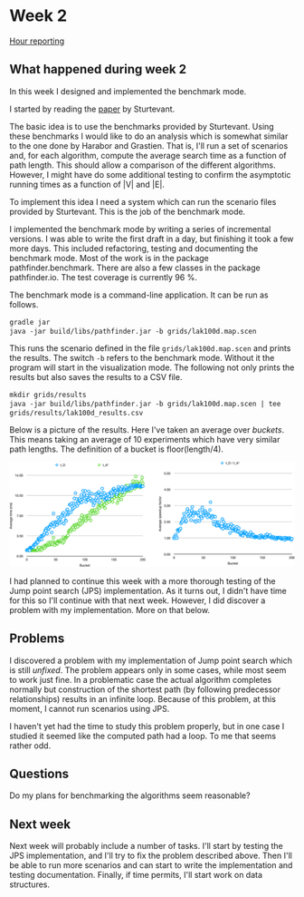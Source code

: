 # Week 2

[Hour reporting](Hour_reporting.md)

## What happened during week 2

In this week I designed and implemented the benchmark mode.

I started by reading the [paper](http://web.cs.du.edu/~sturtevant/papers/benchmarks.pdf) by Sturtevant.

The basic idea is to use the benchmarks provided by Sturtevant. Using these benchmarks I would like to do an analysis which is somewhat similar to the one done by Harabor and Grastien. That is, I'll run a set of scenarios and, for each algorithm, compute the average search time as a function of path length. This should allow a comparison of the different algorithms. However, I might have do some additional testing to confirm the asymptotic running times as a function of |V| and |E|.

To implement this idea I need a system which can run the scenario files provided by Sturtevant. This is the job of the benchmark mode.

I implemented the benchmark mode by writing a series of incremental versions. I was able to write the first draft in a day, but finishing it took a few more days. This included refactoring, testing and documenting the benchmark mode. Most of the work is in the package pathfinder.benchmark. There are also a few classes in the package pathfinder.io. The test coverage is currently 96 %.

The benchmark mode is a command-line application. It can be run as follows.

```
gradle jar
java -jar build/libs/pathfinder.jar -b grids/lak100d.map.scen
```

This runs the scenario defined in the file `grids/lak100d.map.scen` and prints the results. The switch `-b` refers to the benchmark mode. Without it the program will start in the visualization mode. The following not only prints the results but also saves the results to a CSV file.

```
mkdir grids/results
java -jar build/libs/pathfinder.jar -b grids/lak100d.map.scen | tee grids/results/lak100d_results.csv
```

Below is a picture of the results. Here I've taken an average over *buckets*. This means taking an average of 10 experiments which have very similar path lengths. The definition of a bucket is floor(length/4).

![The results of running lak100d.map.scen](img/lak100d_results.png)

I had planned to continue this week with a more thorough testing of the Jump point search (JPS) implementation. As it turns out, I didn't have time for this so I'll continue with that next week. However, I did discover a problem with my implementation. More on that below.

## Problems

I discovered a problem with my implementation of Jump point search which is still *unfixed*. The problem appears only in some cases, while most seem to work just fine. In a problematic case the actual algorithm completes normally but construction of the shortest path (by following predecessor relationships) results in an infinite loop. Because of this problem, at this moment, I cannot run scenarios using JPS.

I haven't yet had the time to study this problem properly, but in one case I studied it seemed like the computed path had a loop. To me that seems rather odd.

## Questions

Do my plans for benchmarking the algorithms seem reasonable?

## Next week

Next week will probably include a number of tasks. I'll start by testing the JPS implementation, and I'll try to fix the problem described above. Then I'll be able to run more scenarios and can start to write the implementation and testing documentation. Finally, if time permits, I'll start work on data structures.
